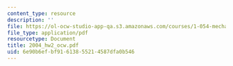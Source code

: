 ```yaml
---
content_type: resource
description: ''
file: https://ol-ocw-studio-app-qa.s3.amazonaws.com/courses/1-054-mechanics-and-design-of-concrete-structures-spring-2004/6e90b6efbf91613855214587dfa0b546_2004_hw2_ocw.pdf
file_type: application/pdf
resourcetype: Document
title: 2004_hw2_ocw.pdf
uid: 6e90b6ef-bf91-6138-5521-4587dfa0b546
---
```

